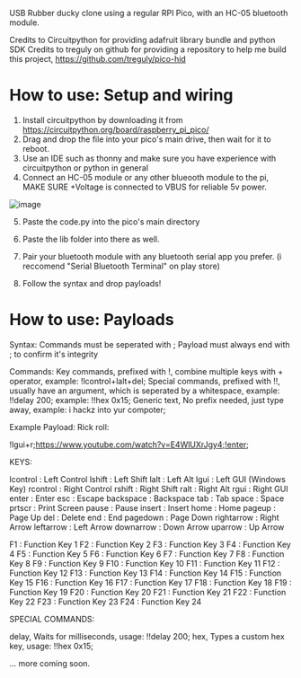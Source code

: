 USB Rubber ducky clone using a regular RPI Pico, with an HC-05 bluetooth module.

Credits to Circuitpython for providing adafruit library bundle and python SDK
Credits to treguly on github for providing a repository to help me build this project, https://github.com/treguly/pico-hid

# How to use: Setup and wiring
1. Install circuitpython by downloading it from https://circuitpython.org/board/raspberry_pi_pico/
2. Drag and drop the file into your pico's main drive, then wait for it to reboot.
3. Use an IDE such as thonny and make sure you have experience with circuitpython or python in general
4. Connect an HC-05 module or any other blueooth module to the pi, MAKE SURE +Voltage is connected to VBUS for reliable 5v power.
   
![image](https://github.com/user-attachments/assets/633e929d-8b5c-4a35-a41f-546431ce3f35)

5. Paste the code.py into the pico's main directory
6. Paste the lib folder into there as well.

7. Pair your bluetooth module with any bluetooth serial app you prefer. (i reccomend "Serial Bluetooth Terminal" on play store)
8. Follow the syntax and drop payloads!

# How to use:  Payloads

Syntax:
Commands must be seperated with ;
Payload must always end with ; to confirm it's integrity

Commands:
Key commands, prefixed with !, combine multiple keys with + operator, example:  !lcontrol+lalt+del;
Special commands, prefixed with !!, usually have an argument, which is seperated by a whitespace, example: !!delay 200; example: !!hex 0x15;
Generic text, No prefix needed, just type away, example:  i hackz into yur compoter;

Example Payload: Rick roll:

!lgui+r;https://www.youtube.com/watch?v=E4WlUXrJgy4;!enter;

KEYS:

lcontrol : Left Control
lshift : Left Shift
lalt : Left Alt
lgui : Left GUI (Windows Key)
rcontrol : Right Control
rshift : Right Shift
ralt : Right Alt
rgui : Right GUI
enter : Enter
esc : Escape
backspace : Backspace
tab : Tab
space : Space
prtscr : Print Screen
pause : Pause
insert : Insert
home : Home
pageup : Page Up
del : Delete
end : End
pagedown : Page Down
rightarrow : Right Arrow
leftarrow : Left Arrow
downarrow : Down Arrow
uparrow : Up Arrow

F1 : Function Key 1
F2 : Function Key 2
F3 : Function Key 3
F4 : Function Key 4
F5 : Function Key 5
F6 : Function Key 6
F7 : Function Key 7
F8 : Function Key 8
F9 : Function Key 9
F10 : Function Key 10
F11 : Function Key 11
F12 : Function Key 12
F13 : Function Key 13
F14 : Function Key 14
F15 : Function Key 15
F16 : Function Key 16
F17 : Function Key 17
F18 : Function Key 18
F19 : Function Key 19
F20 : Function Key 20
F21 : Function Key 21
F22 : Function Key 22
F23 : Function Key 23
F24 : Function Key 24

SPECIAL COMMANDS:

delay, Waits for milliseconds, usage: !!delay 200;
hex,  Types a custom hex key, usage: !!hex 0x15;

... more coming soon.
